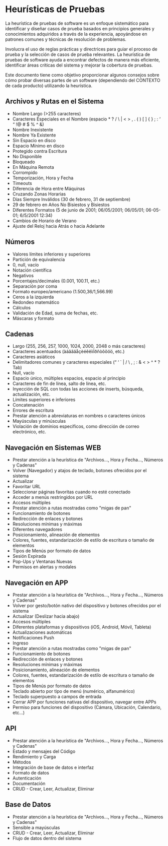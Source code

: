 # Heurísticas de Pruebas

La heurística de pruebas de software es un enfoque sistemático para identificar y diseñar casos de prueba basados en principios generales y conocimientos adquiridos a través de la experiencia, apoyándose en patrones comunes y técnicas de resolución de problemas.

Involucra el uso de reglas prácticas y directrices para guiar el proceso de prueba y la selección de casos de prueba relevantes. La heurística de pruebas de software ayuda a encontrar defectos de manera más eficiente, identificar áreas críticas del sistema y mejorar la cobertura de pruebas.

Este documento tiene como objetivo proporcionar algunos consejos sobre cómo probar diversas partes de un software (dependiendo del CONTEXTO de cada producto) utilizando la heurística.

## Archivos y Rutas en el Sistema
- Nombre Largo (>255 caracteres)
- Caracteres Especiales en el Nombre (espacio * ? / \ | < > , . ( ) [ ] { } ; : ‘ “ !@ # $ % ^ &)
- Nombre Inexistente
- Nombre Ya Existente
- Sin Espacio en disco
- Espacio Mínimo en disco
- Protegido contra Escritura
- No Disponible
- Bloqueado
- En Máquina Remota
- Corrompido
- Temporización, Hora y Fecha
- Timeouts
- Diferencia de Hora entre Máquinas
- Cruzando Zonas Horarias
- Días Siempre Inválidos (30 de febrero, 31 de septiembre)
- 29 de febrero en Años No Bisiestos y Bisiestos
- Diferentes Formatos (5 de junio de 2001; 06/05/2001; 06/05/01; 06-05-01; 6/5/2001 12:34)
- Cambios de Horario de Verano
- Ajuste del Reloj hacia Atrás o hacia Adelante

## Números
- Valores límites inferiores y superiores
- Partición de equivalencia
- 0, null, vacío
- Notación científica
- Negativos
- Porcentajes/decimales (0.001, 100.11, etc.)
- Separación por coma
- Formato europeo/americano (1.500,36/1,566.99)
- Ceros a la izquierda
- Redondeo matemático
- Cálculos
- Validación de Edad, suma de fechas, etc.
- Máscaras y formato

## Cadenas
- Largo (255, 256, 257, 1000, 1024, 2000, 2048 o más caracteres)
- Caracteres acentuados (àáâãäåçèéêëìíîðñòôõöö, etc.)
- Caracteres asiáticos
- Delimitadores comunes y caracteres especiales (“ ‘ ` | / \ , ; : & < > ^ * ? Tab)
- Null, vacío
- Espacio único, múltiples espacios, espacio al principio
- Caracteres de fin de línea, salto de línea, etc.
- Inyección de SQL con todas las acciones de inserts, búsqueda, actualización, etc.
- Límites superiores e inferiores
- Concatenación
- Errores de escritura
- Prestar atención a abreviaturas en nombres o caracteres únicos
- Mayúsculas y minúsculas
- Violación de dominios específicos, como dirección de correo electrónico, etc.

## Navegación en Sistemas WEB
- Prestar atención a la heurística de "Archivos..., Hora y Fecha..., Números y Cadenas"
- Volver (Navegador) y atajos de teclado, botones ofrecidos por el sistema
- Actualizar
- Favoritar URL
- Seleccionar páginas favoritas cuando no esté conectado
- Acceder a menús restringidos por URL
- Accesos múltiples
- Prestar atención a rutas mostradas como "migas de pan"
- Funcionamiento de botones
- Redirección de enlaces y botones
- Resoluciones mínimas y máximas
- Diferentes navegadores
- Posicionamiento, alineación de elementos
- Colores, fuentes, estandarización de estilo de escritura o tamaño de elementos
- Tipos de Menús por formato de datos
- Sesión Expirada
- Pop-Ups y Ventanas Nuevas
- Permisos en alertas y modales

## Navegación en APP
- Prestar atención a la heurística de "Archivos..., Hora y Fecha..., Números y Cadenas"
- Volver por gesto/botón nativo del dispositivo y botones ofrecidos por el sistema
- Actualizar (Deslizar hacia abajo)
- Accesos múltiples
- Diferentes plataformas y dispositivos (iOS, Android, Móvil, Tableta)
- Actualizaciones automáticas
- Notificaciones Push
- Ingreso
- Prestar atención a rutas mostradas como "migas de pan"
- Funcionamiento de botones
- Redirección de enlaces y botones
- Resoluciones mínimas y máximas
- Posicionamiento, alineación de elementos
- Colores, fuentes, estandarización de estilo de escritura o tamaño de elementos
- Tipos de Menús por formato de datos
- Teclado abierto por tipo de menú (numérico, alfanumérico)
- Teclado superpuesto a campos de entrada
- Cerrar APP por funciones nativas del dispositivo, navegar entre APPs
- Permiso para funciones del dispositivo (Cámara, Ubicación, Calendario, etc...)

## API
- Prestar atención a la heurística de "Archivos..., Hora y Fecha..., Números y Cadenas"
- Estado y mensajes del Código
- Rendimiento y Carga
- Métodos
- Integración de base de datos e interfaz
- Formato de datos
- Autenticación
- Documentación
- CRUD - Crear, Leer, Actualizar, Eliminar

## Base de Datos
- Prestar atención a la heurística de "Archivos..., Hora y Fecha..., Números y Cadenas"
- Sensible a mayúsculas
- CRUD - Crear, Leer, Actualizar, Eliminar
- Flujo de datos dentro del sistema
